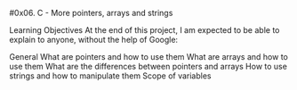 #0x06. C - More pointers, arrays and strings

Learning Objectives
At the end of this project, I am expected to be able to explain to anyone, without the help of Google:

General
What are pointers and how to use them
What are arrays and how to use them
What are the differences between pointers and arrays
How to use strings and how to manipulate them
Scope of variables
